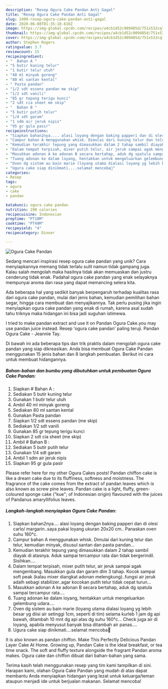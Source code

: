 ```yaml
---
description: "Resep Ogura Cake Pandan Anti Gagal"
title: "Resep Ogura Cake Pandan Anti Gagal"
slug: 2490-resep-ogura-cake-pandan-anti-gagal
date: 2020-06-08T01:35:10.616Z
image: https://img-global.cpcdn.com/recipes/a4cb1d52c909405d/751x532cq70/ogura-cake-pandan-foto-resep-utama.jpg
thumbnail: https://img-global.cpcdn.com/recipes/a4cb1d52c909405d/751x532cq70/ogura-cake-pandan-foto-resep-utama.jpg
cover: https://img-global.cpcdn.com/recipes/a4cb1d52c909405d/751x532cq70/ogura-cake-pandan-foto-resep-utama.jpg
author: Stephen Rogers
ratingvalue: 3.7
reviewcount: 15
recipeingredient:
- "  Bahan A "
- "5 butir kuning telur"
- "1 butir telur utuh"
- "40 ml minyak goreng"
- "80 ml santan kental"
- " Pasta pandan"
- "1/2 sdt essens pandan me skip"
- "1/2 sdt vanili"
- "85 gr tepung terigu kunci"
- "2 sdt cia sheet me skip"
- "  Bahan B "
- "5 butir putih telur"
- "1/4 sdt garam"
- "1 sdm air jeruk nipis"
- "95 gr gula pasir"
recipeinstructions:
- "Siapkan bahan2nya.... alasi loyang dengan baking papperi dan di olesi carlo/ margarin..saya pakai loyang ukuran 20x20 cm.. Panaskan oven suhu 160°c."
- "Campur bahan A menggunakan whisk. Dimulai dari kuning telur dan telur, kemudian minyak, disusul santan dan pasta pandan..."
- "Kemudian terakhir tepung yang dimasukkan dalam 2 tahap sambil diayak di atasnya. Aduk sampai tercampur rata dan tidak bergerindil. Sisihkan...."
- "Dalam tempat terpisah, mixer putih telur, air jeruk sampai agak mengembang. Masukkan gula dan garam dlm 3 tahap. Kocok sampai soft peak (kalau mixer diangkat adonan melengkung)..fungsi air jeruk adalh sebagi stabilizer..agar kocokan putih telur tidak cepat turun..."
- "Masukkan adonan A ke adonan B secara bertahap, aduk dg spatula sampai tercampur rata...."
- "Tuang adonan ke dalam loyang, hentakkan untuk mengeluarkan gelembung udara...."
- "Oven dg sistem au bain marie (loyang utama dialasi loyang yg lebih besar yg diisi air setinggi 1cm, seperti di tim) selama kurleb 1 jam dg api bawah, ditambah 10 mnt dg api atas dg suhu 160°c... Check juga air di loyang, apabila menyusut banyak bisa ditambah air panas...."
- "Ugura cake siap dinikmati....selamat mencoba🥰"
categories:
- Resep
tags:
- ogura
- cake
- pandan

katakunci: ogura cake pandan 
nutrition: 298 calories
recipecuisine: Indonesian
preptime: "PT10M"
cooktime: "PT49M"
recipeyield: "4"
recipecategory: Dinner

---
```



![Ogura Cake Pandan](https://img-global.cpcdn.com/recipes/a4cb1d52c909405d/751x532cq70/ogura-cake-pandan-foto-resep-utama.jpg)

Sedang mencari inspirasi resep ogura cake pandan yang unik? Cara menyiapkannya memang tidak terlalu sulit namun tidak gampang juga. Kalau salah mengolah maka hasilnya tidak akan memuaskan dan justru cenderung tidak enak. Padahal ogura cake pandan yang enak selayaknya mempunyai aroma dan rasa yang dapat memancing selera kita.

Ada beberapa hal yang sedikit banyak berpengaruh terhadap kualitas rasa dari ogura cake pandan, mulai dari jenis bahan, kemudian pemilihan bahan segar, hingga cara membuat dan menyajikannya. Tak perlu pusing jika ingin menyiapkan ogura cake pandan yang enak di rumah, karena asal sudah tahu triknya maka hidangan ini bisa jadi suguhan istimewa.

I tried to make pandan extract and use it on Pandan Ogura Cake.you may use pandan juice instead. Resep &#39;ogura cake pandan&#39; paling teruji. Pandan Ogura Cake - Jeannie Tay.


Di bawah ini ada beberapa tips dan trik praktis dalam mengolah ogura cake pandan yang siap dikreasikan. Anda bisa membuat Ogura Cake Pandan menggunakan 15 jenis bahan dan 8 langkah pembuatan. Berikut ini cara untuk membuat hidangannya.

<!--inarticleads1-->

##### Bahan-bahan dan bumbu yang dibutuhkan untuk pembuatan Ogura Cake Pandan:

1. Siapkan  # Bahan A :
1. Sediakan 5 butir kuning telur
1. Gunakan 1 butir telur utuh
1. Ambil 40 ml minyak goreng
1. Sediakan 80 ml santan kental
1. Gunakan  Pasta pandan
1. Siapkan 1/2 sdt essens pandan (me skip)
1. Sediakan 1/2 sdt vanili
1. Gunakan 85 gr tepung terigu kunci
1. Siapkan 2 sdt cia sheet (me skip)
1. Ambil  # Bahan B :
1. Sediakan 5 butir putih telur
1. Gunakan 1/4 sdt garam
1. Ambil 1 sdm air jeruk nipis
1. Siapkan 95 gr gula pasir


Please refer here for my other Ogura Cakes posts! Pandan chiffon cake is like a dream cake due to its fluffiness, softness and moistness. The fragrance of the cake comes from the extract of pandan leaves which is also known as screw pine leaves. Pandan cake is a light, fluffy, green-coloured sponge cake (&#34;kue&#34;; of Indonesian origin) flavoured with the juices of Pandanus amaryllifolius leaves. 

<!--inarticleads2-->

##### Langkah-langkah menyiapkan Ogura Cake Pandan:

1. Siapkan bahan2nya.... alasi loyang dengan baking papperi dan di olesi carlo/ margarin..saya pakai loyang ukuran 20x20 cm.. Panaskan oven suhu 160°c.
1. Campur bahan A menggunakan whisk. Dimulai dari kuning telur dan telur, kemudian minyak, disusul santan dan pasta pandan...
1. Kemudian terakhir tepung yang dimasukkan dalam 2 tahap sambil diayak di atasnya. Aduk sampai tercampur rata dan tidak bergerindil. Sisihkan....
1. Dalam tempat terpisah, mixer putih telur, air jeruk sampai agak mengembang. Masukkan gula dan garam dlm 3 tahap. Kocok sampai soft peak (kalau mixer diangkat adonan melengkung)..fungsi air jeruk adalh sebagi stabilizer..agar kocokan putih telur tidak cepat turun...
1. Masukkan adonan A ke adonan B secara bertahap, aduk dg spatula sampai tercampur rata....
1. Tuang adonan ke dalam loyang, hentakkan untuk mengeluarkan gelembung udara....
1. Oven dg sistem au bain marie (loyang utama dialasi loyang yg lebih besar yg diisi air setinggi 1cm, seperti di tim) selama kurleb 1 jam dg api bawah, ditambah 10 mnt dg api atas dg suhu 160°c... Check juga air di loyang, apabila menyusut banyak bisa ditambah air panas....
1. Ugura cake siap dinikmati....selamat mencoba🥰


It is also known as pandan chiffon. Make This Perfectly Delicious Pandan Layer Cake At Home. Growing up, Pandan Cake is the ideal breakfast, or tea time snack. The soft and fluffy texture alongside the fragrant Pandan aroma makes. Ogura cake dan chiffon dibuat dari bahan-bahan yang sama. 

Terima kasih telah menggunakan resep yang tim kami tampilkan di sini. Harapan kami, olahan Ogura Cake Pandan yang mudah di atas dapat membantu Anda menyiapkan hidangan yang lezat untuk keluarga/teman ataupun menjadi ide untuk berjualan makanan. Selamat mencoba!
